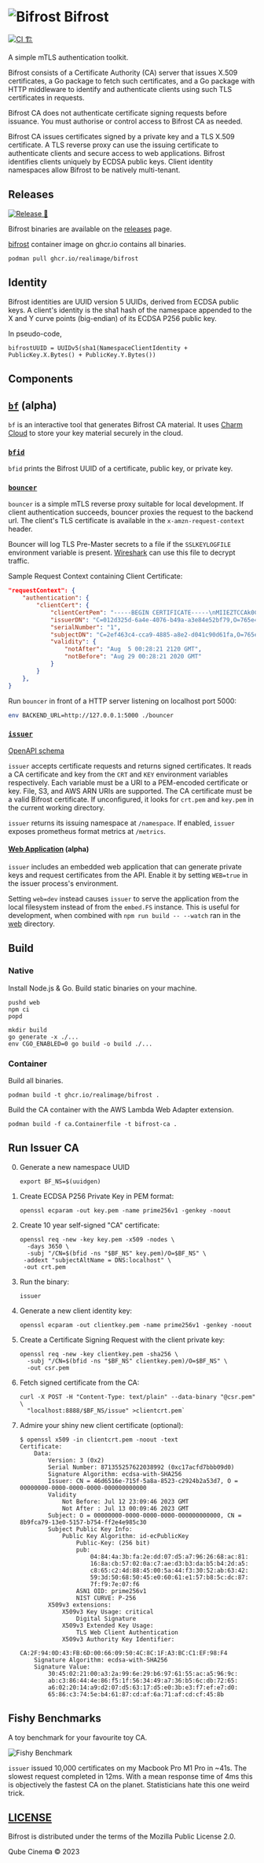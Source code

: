 # ![Bifrost](docs/bifrost.png) Bifrost

[![CI 🏗](https://github.com/RealImage/bifrost/actions/workflows/ci.yml/badge.svg)](https://github.com/RealImage/bifrost/actions/workflows/ci.yml)

A simple mTLS authentication toolkit.

Bifrost consists of a Certificate Authority (CA) server that issues X.509 certificates,
a Go package to fetch such certificates, and a Go package with HTTP middleware
to identify and authenticate clients using such TLS certificates in requests.

Bifrost CA does not authenticate certificate signing
requests before issuance. You must authorise or control access to Bifrost CA as needed.

Bifrost CA issues certificates signed by a private key and a TLS X.509 certificate.
A TLS reverse proxy can use the issuing certificate to authenticate clients and secure
access to web applications.
Bifrost identifies clients uniquely by ECDSA public keys.
Client identity namespaces allow Bifrost to be natively multi-tenant.

## Releases

[![Release 🚀](https://github.com/RealImage/bifrost/actions/workflows/release.yml/badge.svg)](https://github.com/RealImage/bifrost/actions/workflows/release.yml)

Bifrost binaries are available on the [releases](https://github.com/RealImage/bifrost/releases)
page.

[bifrost](ghcr.io/realimage/bifrost) container image on ghcr.io contains all binaries.

```console
podman pull ghcr.io/realimage/bifrost
```

## Identity

Bifrost identities are UUID version 5 UUIDs, derived from ECDSA public keys.
A client's identity is the sha1 hash of the namespace appended to the X and Y
curve points (big-endian) of its ECDSA P256 public key.

In pseudo-code,

`bifrostUUID = UUIDv5(sha1(NamespaceClientIdentity + PublicKey.X.Bytes() + PublicKey.Y.Bytes())`

## Components

## [`bf`](cmd/bf) (alpha)

`bf` is an interactive tool that generates Bifrost CA material.
It uses [Charm Cloud](https://charm.sh/cloud/) to store your key material securely
in the cloud.

### [`bfid`](cmd/bfid)

`bfid` prints the Bifrost UUID of a certificate, public key, or private key.

### [`bouncer`](cmd/bouncer)

`bouncer` is a simple mTLS reverse proxy suitable for local development.
If client authentication succeeds, bouncer proxies the request to the backend url.
The client's TLS certificate is available in the `x-amzn-request-context` header.

Bouncer will log TLS Pre-Master secrets to a file if the `SSLKEYLOGFILE`
environment variable is present. [Wireshark](https://www.wireshark.org)
can use this file to decrypt traffic.

Sample Request Context containing Client Certificate:

```json
"requestContext": {
    "authentication": {
        "clientCert": {
            "clientCertPem": "-----BEGIN CERTIFICATE-----\nMIIEZTCCAk0CAQEwDQ...",
            "issuerDN": "C=012d325d-6a4e-4076-b49a-a3e84e52bf79,O=765e4c02-b41a-4226-8522-2a52f4fbeebe",
            "serialNumber": "1",
            "subjectDN": "C=2ef463c4-cca9-4885-a8e2-d041c90d61fa,O=765e4c02-b41a-4226-8522-2a52f4fbeebe",
            "validity": {
                "notAfter": "Aug  5 00:28:21 2120 GMT",
                "notBefore": "Aug 29 00:28:21 2020 GMT"
            }
        }
    },
}
```

Run `bouncer` in front of a HTTP server listening on localhost port 5000:

```bash
env BACKEND_URL=http://127.0.0.1:5000 ./bouncer
```

### [`issuer`](cmd/issuer)

[OpenAPI schema](docs/issuer-openapi.yml)

`issuer` accepts certificate requests and returns signed certificates.
It reads a CA certificate and key from the `CRT` and `KEY` environment
variables respectively. Each variable must be a URI to a PEM-encoded
certificate or key. File, S3, and AWS ARN URIs are supported.
The CA certificate must be a valid Bifrost certificate.
If unconfigured, it looks for `crt.pem` and `key.pem` in the current working directory.

`issuer` returns its issuing namespace at `/namespace`.
If enabled, `issuer` exposes prometheus format metrics at `/metrics`.

#### [Web Application](web) (alpha)

`issuer` includes an embedded web application that can generate private keys and request
certificates from the API. Enable it by setting `WEB=true` in the issuer process's environment.

Setting `web=dev` instead causes `issuer` to serve the application from the local filesystem
instead of from the `embed.FS` instance. This is useful for development, when combined
with `npm run build -- --watch` ran in the [web](web) directory.

## Build

### Native

Install Node.js & Go.
Build static binaries on your machine.

```console
pushd web
npm ci
popd

mkdir build
go generate -x ./...
env CGO_ENABLED=0 go build -o build ./...
```

### Container

Build all binaries.

```console
podman build -t ghcr.io/realimage/bifrost .
```

Build the CA container with the AWS Lambda Web Adapter extension.

```console
podman build -f ca.Containerfile -t bifrost-ca .
```

## Run Issuer CA

0. Generate a new namespace UUID

    `export BF_NS=$(uuidgen)`

1. Create ECDSA P256 Private Key in PEM format:

    `openssl ecparam -out key.pem -name prime256v1 -genkey -noout`

2. Create 10 year self-signed "CA" certificate:

   ```console
   openssl req -new -key key.pem -x509 -nodes \
     -days 3650 \
     -subj "/CN=$(bfid -ns "$BF_NS" key.pem)/O=$BF_NS" \
    -addext "subjectAltName = DNS:localhost" \
    -out crt.pem
   ```

3. Run the binary:

    `issuer`

4. Generate a new client identity key:

    `openssl ecparam -out clientkey.pem -name prime256v1 -genkey -noout`

5. Create a Certificate Signing Request with the client private key:

   ```console
   openssl req -new -key clientkey.pem -sha256 \
     -subj "/CN=$(bfid -ns "$BF_NS" clientkey.pem)/O=$BF_NS" \
     -out csr.pem
   ```

6. Fetch signed certificate from the CA:

   ```console
   curl -X POST -H "Content-Type: text/plain" --data-binary "@csr.pem" \
     "localhost:8888/$BF_NS/issue" >clientcrt.pem`
   ```

7. Admire your shiny new client certificate (optional):

   ```console
   $ openssl x509 -in clientcrt.pem -noout -text
   Certificate:
       Data:
           Version: 3 (0x2)
           Serial Number: 871355257622038992 (0xc17acfd7bbb09d0)
           Signature Algorithm: ecdsa-with-SHA256
           Issuer: CN = 46d6516e-715f-5a8a-8523-c2924b2a53d7, O = 00000000-0000-0000-0000-000000000000
           Validity
               Not Before: Jul 12 23:09:46 2023 GMT
               Not After : Jul 13 00:09:46 2023 GMT
           Subject: O = 00000000-0000-0000-0000-000000000000, CN = 8b9fca79-13e0-5157-b754-ff2e4e985c30
           Subject Public Key Info:
               Public Key Algorithm: id-ecPublicKey
                   Public-Key: (256 bit)
                   pub:
                       04:84:4a:3b:fa:2e:dd:07:d5:a7:96:26:68:ac:81:
                       16:8a:cb:57:02:0a:c7:ae:d3:b3:da:b5:b4:2d:a5:
                       c8:65:c2:4d:88:45:00:5a:44:f3:30:52:ab:63:42:
                       59:3d:50:68:50:45:e0:60:61:e1:57:b8:5c:dc:87:
                       7f:f9:7e:07:f6
                   ASN1 OID: prime256v1
                   NIST CURVE: P-256
           X509v3 extensions:
               X509v3 Key Usage: critical
                   Digital Signature
               X509v3 Extended Key Usage: 
                   TLS Web Client Authentication
               X509v3 Authority Key Identifier: 
                   CA:2F:94:0D:43:FB:6D:00:66:09:50:4C:8C:1F:A3:BC:C1:EF:98:F4
       Signature Algorithm: ecdsa-with-SHA256
       Signature Value:
           30:45:02:21:00:a3:2a:99:6e:29:b6:97:61:55:ac:a5:96:9c:
           ab:c3:86:44:4e:86:f5:1f:56:34:49:a7:36:b5:6c:db:72:65:
           a6:02:20:14:a9:d2:07:d5:63:17:d5:e0:3b:e3:f7:ef:e7:d0:
           65:86:c3:74:5e:b4:61:87:cd:af:6a:71:af:cd:cf:45:8b
   ```

## Fishy Benchmarks

A toy benchmark for your favourite toy CA.

![Fishy Benchmark](docs/fishy-benchmark.jpg)

`issuer` issued 10,000 certificates on my Macbook Pro M1 Pro in ~41s.
The slowest request completed in 12ms.
With a mean response time of 4ms this is objectively the fastest CA on the planet.
Statisticians hate this one weird trick.

## [LICENSE](LICENSE)

Bifrost is distributed under the terms of the Mozilla Public License 2.0.

Qube Cinema © 2023
